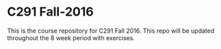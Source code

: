 # C291 Fall-2016

This is the course repository for C291 Fall 2016. This repo will be
updated throughout the 8 week period with exercises.

